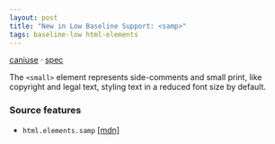```yaml
---
layout: post
title: "New in Low Baseline Support: <samp>"
tags: baseline-low html-elements
---
```


[caniuse](https://caniuse.com/?search=samp) · [spec](https://html.spec.whatwg.org/multipage/text-level-semantics.html#the-samp-element)

The `<small>` element represents side-comments and small print, like copyright and legal text, styling text in a reduced font size by default.

### Source features

- ``html.elements.samp`` [[mdn]](https://developer.mozilla.org/en-US/search?q=html.elements.samp)
